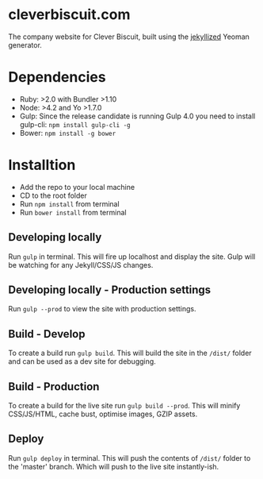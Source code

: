 # cleverbiscuit.com

The company website for Clever Biscuit, built using the [jekyllized](https://github.com/sondr3/generator-jekyllized) Yeoman generator.

# Dependencies

- Ruby: >2.0 with Bundler >1.10
- Node: >4.2 and Yo >1.7.0
- Gulp: Since the release candidate is running Gulp 4.0 you need to install gulp-cli: `npm install gulp-cli -g`
- Bower: `npm install -g bower`

# Installtion

- Add the repo to your local machine
- CD to the root folder
- Run `npm install` from terminal
- Run `bower install` from terminal

## Developing locally

Run `gulp` in terminal. This will fire up localhost and display the site. Gulp will be watching for any Jekyll/CSS/JS changes.

## Developing locally - Production settings

Run `gulp --prod` to view the site with production settings.

## Build - Develop

To create a build run `gulp build`. This will build the site in the `/dist/` folder and can be used as a dev site for debugging.

## Build - Production

To create a build for the live site run `gulp build --prod`. This will minify CSS/JS/HTML, cache bust, optimise images, GZIP assets.

## Deploy

Run `gulp deploy` in terminal. This will push the contents of `/dist/` folder to the 'master' branch. Which will push to the live site instantly-ish.
